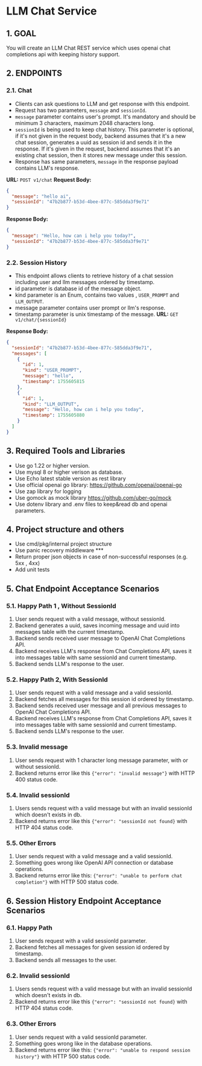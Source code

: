 # LLM Chat Service

## 1. GOAL
You will create an LLM Chat REST service which uses openai chat completions api with keeping history support. 

## 2. ENDPOINTS

### 2.1. Chat
 - Clients can ask questions to LLM and get response with this endpoint.
 - Request has two parameters, `message` and `sessionId`. 
 - `message` parameter contains user's prompt. It's mandatory and should be minimum 3 characters, maximum 2048  characters long. 
 - `sessionId` is being used to keep chat history. This parameter is optional, if it's not given in the request body, backend assumes that it's a new chat session, generates a uuid as session id and sends it in the response.  If it's given in the request, backend assumes that it's an existing chat session, then it stores new message under this session.
 - Response has same parameters, `message` in the response payload contains LLM's response.

**URL:** `POST v1/chat`
**Request Body:** 
```json
{
  "message": "hello ai",
  "sessionId": "47b2b877-b53d-4bee-877c-585dda3f9e71"
}
```

**Response Body:**
```json
{
  "message": "Hello, how can i help you today?",
  "sessionId": "47b2b877-b53d-4bee-877c-585dda3f9e71"
}
```


### 2.2. Session History
 - This endpoint allows clients to retrieve history of a chat session including user and llm messages ordered by timestamp.
 - id parameter is database id of the message object.
 - kind parameter is an Enum, contains two values , `USER_PROMPT` and `LLM_OUTPUT`. 
 - message parameter contains user prompt or llm's response.
 - timestamp parameter is unix timestamp of the message.
**URL:** `GET v1/chat/{sessionId}`

**Response Body:** 
```json
{
  "sessionId": "47b2b877-b53d-4bee-877c-585dda3f9e71",
  "messages": [
    {
      "id": 1,
      "kind": "USER_PROMPT",
      "message": "hello",
      "timestamp": 1755605815
    },
    {
      "id": 1,
      "kind": "LLM_OUTPUT",
      "message": "Hello, how can i help you today",
      "timestamp": 1755605880
    }
  ]
}
```

## 3. Required Tools and Libraries

 - Use go 1.22 or higher version.
 - Use mysql 8 or higher verison as database.
 - Use Echo latest stable version as rest library
 - Use official openai go library: https://github.com/openai/openai-go
 - Use zap library for logging 
 - Use gomock as mock library https://github.com/uber-go/mock
 - Use dotenv library and .env files to keep&read db and openai parameters.


## 4. Project structure and others
 - Use cmd/pkg/internal project structure
 - Use panic recovery middleware ***
 - Return proper json objects in case of non-successful responses (e.g. 5xx , 4xx) 
 - Add unit tests


## 5. Chat Endpoint Acceptance Scenarios

### 5.1. Happy Path 1 , Without SessionId
1. User sends request with a valid message, without sessionId.
2. Backend generates a uuid, saves incoming message and uuid into messages table with the current timestamp.
3. Backend sends received user message to OpenAI Chat Completions API.
4. Backend receives LLM's response from Chat Completions API, saves it into messages table with same sessionId and current timestamp.
5. Backend sends LLM's response to the user.

### 5.2. Happy Path 2, With SessionId
1. User sends request with a valid message and a valid sessionId.
2. Backend fetches all messages for this session id ordered by timestamp.
3. Backend sends received user message and all previous messages to OpenAI Chat Completions API.
4. Backend receives LLM's response from Chat Completions API, saves it into messages table with same sessionId and current timestamp.
5. Backend sends LLM's response to the user.

### 5.3. Invalid message
1. User sends request with 1 character long message parameter, with or without sessionId.
2. Backend returns error like this `{"error": "invalid message"}` with HTTP 400 status code.

### 5.4. Invalid sessionId
1. Users sends request with a valid message but with an invalid sessionId which doesn't exists in db.
2. Backend returns error like this `{"error": "sessionId not found}`  with HTTP 404 status code.

### 5.5. Other Errors
1. User sends request with a valid message and a valid sessionId.
2. Something goes wrong like OpenAI API connection or database operations.
3. Backend returns error like this: `{"error": "unable to perform chat completion"}` with HTTP 500 status code.


## 6. Session History Endpoint Acceptance Scenarios

### 6.1. Happy Path
1. User sends request with a valid sessionId parameter.
2. Backend fetches all messages for given session id ordered by timestamp.
3. Backend sends all messages to the user.


### 6.2. Invalid sessionId
1. Users sends request with a valid message but with an invalid sessionId which doesn't exists in db.
2. Backend returns error like this `{"error": "sessionId not found}`  with HTTP 404 status code.

### 6.3. Other Errors
1. User sends request with a valid sessionId parameter.
2. Something goes wrong like in the database operations.
3. Backend returns error like this: `{"error": "unable to respond session history"}` with HTTP 500 status code.
